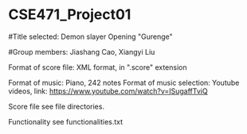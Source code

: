 # CSE471_Project01

#Title selected: Demon slayer Opening "Gurenge"

#Group members: Jiashang Cao, Xiangyi Liu

Format of score file: XML format, in ".score" extension

Format of music: Piano, 242 notes
Format of music selection: Youtube videos,
link:
https://www.youtube.com/watch?v=ISugaffTviQ

Score file see file directories.

Functionality see functionalities.txt
